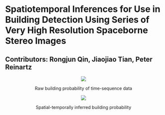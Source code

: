 # Spatiotemporal Inferences for Use in Building Detection Using Series of Very High Resolution Spaceborne Stereo Images
## Contributors: Rongjun Qin, Jiaojiao Tian, Peter Reinartz  
<p align="center"><img src="https://user-images.githubusercontent.com/32317924/125025881-78e24680-e051-11eb-8cf7-7f3384cd28a6.gif"></p>  
<p align="center">Raw building probability of time-sequence data</p>
<p align="center"><img src="https://user-images.githubusercontent.com/32317924/125025899-826bae80-e051-11eb-9f9c-f96a27442381.gif"></p>  
<p align="center">Spatial-temporally inferred building probability</p>
